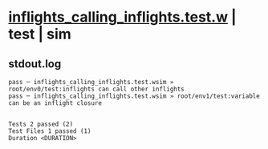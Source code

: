 # [inflights_calling_inflights.test.w](../../../../../examples/tests/valid/inflights_calling_inflights.test.w) | test | sim

## stdout.log
```log
pass ─ inflights_calling_inflights.test.wsim » root/env0/test:inflights can call other inflights 
pass ─ inflights_calling_inflights.test.wsim » root/env1/test:variable can be an inflight closure
 
 
Tests 2 passed (2)
Test Files 1 passed (1)
Duration <DURATION>
```

